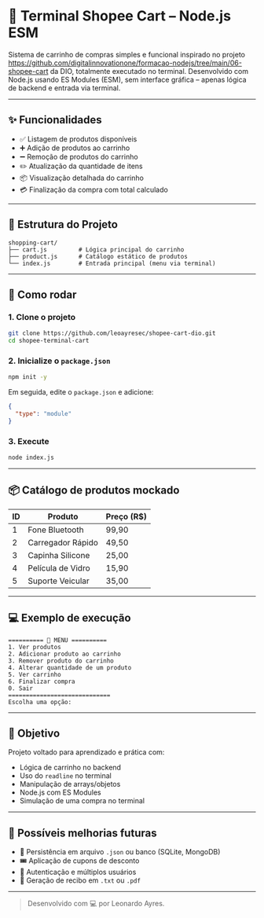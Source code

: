 # 🛒 Terminal Shopee Cart – Node.js ESM

Sistema de carrinho de compras simples e funcional inspirado no projeto https://github.com/digitalinnovationone/formacao-nodejs/tree/main/06-shopee-cart da DIO, totalmente executado no terminal. Desenvolvido com Node.js usando ES Modules (ESM), sem interface gráfica – apenas lógica de backend e entrada via terminal.

---

## ✨ Funcionalidades

- ✅ Listagem de produtos disponíveis
- ➕ Adição de produtos ao carrinho
- ➖ Remoção de produtos do carrinho
- ✏️ Atualização da quantidade de itens
- 📦 Visualização detalhada do carrinho
- 💳 Finalização da compra com total calculado

---

## 📁 Estrutura do Projeto

```
shopping-cart/
├── cart.js         # Lógica principal do carrinho
├── product.js      # Catálogo estático de produtos
└── index.js        # Entrada principal (menu via terminal)
```

---

## 🚀 Como rodar

### 1. Clone o projeto

```bash
git clone https://github.com/leoayresec/shopee-cart-dio.git
cd shopee-terminal-cart
```

### 2. Inicialize o `package.json`

```bash
npm init -y
```

Em seguida, edite o `package.json` e adicione:

```json
{
  "type": "module"
}
```

### 3. Execute

```bash
node index.js
```

---

## 📦 Catálogo de produtos mockado

| ID | Produto             | Preço (R$) |
|----|---------------------|------------|
| 1  | Fone Bluetooth      | 99,90      |
| 2  | Carregador Rápido   | 49,50      |
| 3  | Capinha Silicone    | 25,00      |
| 4  | Película de Vidro   | 15,90      |
| 5  | Suporte Veicular    | 35,00      |

---

## 💻 Exemplo de execução

```
========== 🛒 MENU ==========
1. Ver produtos
2. Adicionar produto ao carrinho
3. Remover produto do carrinho
4. Alterar quantidade de um produto
5. Ver carrinho
6. Finalizar compra
0. Sair
=============================
Escolha uma opção:
```

---

## 🎯 Objetivo

Projeto voltado para aprendizado e prática com:

- Lógica de carrinho no backend
- Uso do `readline` no terminal
- Manipulação de arrays/objetos
- Node.js com ES Modules
- Simulação de uma compra no terminal

---

## 📌 Possíveis melhorias futuras

- 💾 Persistência em arquivo `.json` ou banco (SQLite, MongoDB)
- 🎟️ Aplicação de cupons de desconto
- 👤 Autenticação e múltiplos usuários
- 🧾 Geração de recibo em `.txt` ou `.pdf`

---

> Desenvolvido com 💻 por Leonardo Ayres.  
